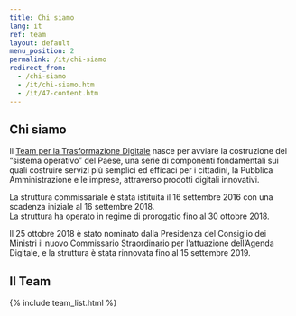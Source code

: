 ```yaml
---
title: Chi siamo
lang: it
ref: team
layout: default
menu_position: 2
permalink: /it/chi-siamo
redirect_from:
  - /chi-siamo
  - /it/chi-siamo.htm
  - /it/47-content.htm
---
```


## Chi siamo

Il <a href="http://presidenza.governo.it/AmministrazioneTrasparente/DisposizioniGenerali/AttiGenerali/DpcmOrganismiCollegiali/DPCM_20160916_CommStraord_AgendaDigitale.pdf" title="Decreto del Presidente del Consiglio dei Ministri per la Struttura commissariale Agenda Digitale" target="_blank">
Team per la Trasformazione Digitale</a> nasce per avviare la costruzione del
“sistema operativo” del Paese, una serie di componenti fondamentali sui quali
costruire servizi più semplici ed efficaci per i cittadini, la Pubblica
Amministrazione e le imprese, attraverso prodotti digitali innovativi.
  
La struttura commissariale è stata istituita il 16 settembre 2016 con una
scadenza iniziale al 16 settembre 2018.   
La struttura ha operato in regime di prorogatio fino al 30 ottobre 2018.

Il 25 ottobre 2018 è stato nominato dalla Presidenza del Consiglio dei Ministri
il nuovo Commissario Straordinario per l’attuazione dell’Agenda Digitale, e la
struttura è stata rinnovata fino al 15 settembre 2019.

## Il Team

{% include team_list.html %}
